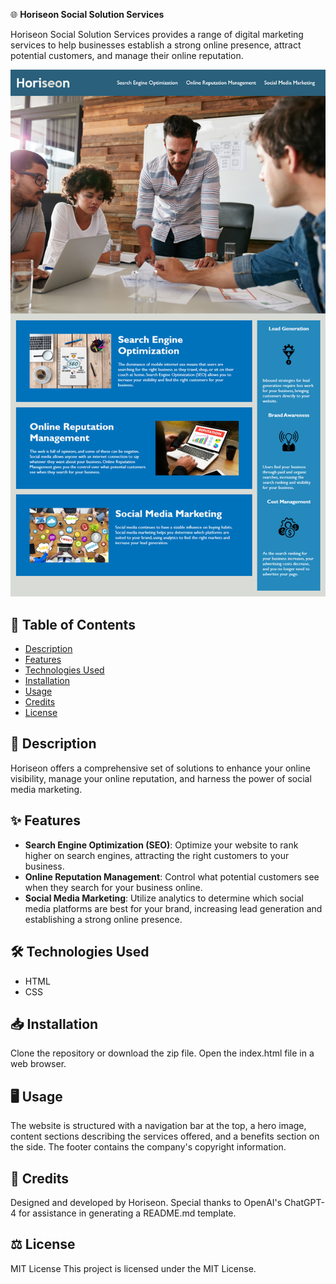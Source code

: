 🌐 **Horiseon Social Solution Services**

Horiseon Social Solution Services provides a range of digital marketing services to help businesses establish a strong online presence, attract potential customers, and manage their online reputation.

![Website Screenshot](https://github.com/emilymorosoff/Horiseon-Accessible-Website/blob/main/Assets/Website%20Screenshot.png)

## 📌 Table of Contents 
- [Description](#-description)
- [Features](#-features)
- [Technologies Used](#-technologies-used)
- [Installation](#-installation)
- [Usage](#-usage)
- [Credits](#-credits)
- [License](#-license)

## 📝 Description 

Horiseon offers a comprehensive set of solutions to enhance your online visibility, manage your online reputation, and harness the power of social media marketing.

## ✨ Features 

- **Search Engine Optimization (SEO)**: Optimize your website to rank higher on search engines, attracting the right customers to your business.
- **Online Reputation Management**: Control what potential customers see when they search for your business online.
- **Social Media Marketing**: Utilize analytics to determine which social media platforms are best for your brand, increasing lead generation and establishing a strong online presence.

## 🛠 Technologies Used 

- HTML 
- CSS 

## 📥 Installation 

Clone the repository or download the zip file. Open the index.html file in a web browser.

## 🖥 Usage 

The website is structured with a navigation bar at the top, a hero image, content sections describing the services offered, and a benefits section on the side. The footer contains the company's copyright information.

## 🙌 Credits 

Designed and developed by Horiseon. Special thanks to OpenAI's ChatGPT-4 for assistance in generating a README.md template.

## ⚖ License 

MIT License 
This project is licensed under the MIT License.
